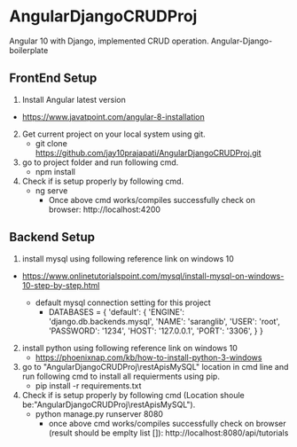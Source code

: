 # AngularDjangoCRUDProj
Angular 10 with Django, implemented CRUD operation. Angular-Django-boilerplate


## FrontEnd Setup
1. Install Angular latest version
  - https://www.javatpoint.com/angular-8-installation
2. Get current project on your local system using git.
    - git clone https://github.com/jay10prajapati/AngularDjangoCRUDProj.git
3. go to project folder and run following cmd.
    - npm install
4. Check if is setup properly by following cmd.
    - ng serve
      - Once above cmd works/compiles successfully check on browser: http://localhost:4200 


## Backend Setup
1. install mysql using following reference link on windows 10
  - https://www.onlinetutorialspoint.com/mysql/install-mysql-on-windows-10-step-by-step.html
    
    - default mysql connection setting for this project
      - DATABASES = {
            'default': {
                'ENGINE': 'django.db.backends.mysql',
                'NAME': 'saranglib',
                'USER': 'root',
                'PASSWORD': '1234',
                'HOST': '127.0.0.1',
                'PORT': '3306',
            }
        }
2. install python using following reference link on windows 10
    - https://phoenixnap.com/kb/how-to-install-python-3-windows
3. go to "AngularDjangoCRUDProj\restApisMySQL" location in cmd line and run following cmd to install all requierments using pip.
    - pip install -r requirements.txt
4. Check if is setup properly by following cmd (Location shoule be:"AngularDjangoCRUDProj\restApisMySQL").
    -  python manage.py runserver 8080
        - once above cmd works/compiles successfully check on browser (result should be emplty list []): http://localhost:8080/api/tutorials   
